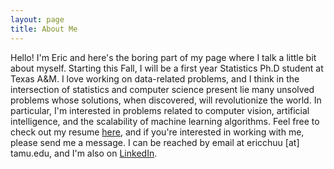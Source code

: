 ```yaml
---
layout: page
title: About Me
---
```



Hello! I'm Eric and here's the boring part of my page where I talk a little bit about myself. Starting this Fall, I will be a first year Statistics Ph.D student at Texas A&M. I love working on data-related problems, and I think in the intersection of statistics and computer science present lie many unsolved problems whose solutions, when discovered, will revolutionize the world. In particular, I'm interested in problems related to computer vision, artificial intelligence, and the scalability of machine learning algorithms. Feel free to check out my resume [here](http://echuu.github.io/assets/resume.pdf), and if you're interested in working with me, please send me a message. I can be reached by email at ericchuu [at] tamu.edu, and I'm also on [LinkedIn](http://linkedin.com/in/ericchuu).
